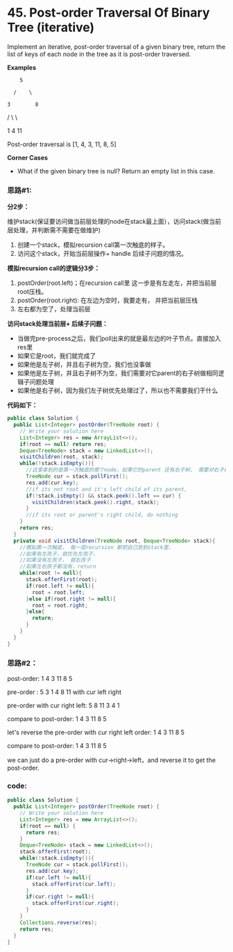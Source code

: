 # 45. Post-order Traversal Of Binary Tree \(iterative\)



Implement an iterative, post-order traversal of a given binary tree, return the list of keys of each node in the tree as it is post-order traversed.

**Examples**

        5

      /    \

    3        8

  /   \        \

1      4        11

Post-order traversal is \[1, 4, 3, 11, 8, 5\]

**Corner Cases**

* What if the given binary tree is null? Return an empty list in this case.

### 思路\#1:

**分2步：**

维护stack\(保证要访问做当前层处理的node在stack最上面），访问stack\(做当前层处理，并判断需不需要在做维护\) 

1. 创建一个stack，模拟recursion call第一次触底的样子。
2. 访问这个stack，开始当前层操作+ handle 后续子问题的情况。

**模拟recursion call的逻辑分3步：**

1. postOrder\(root.left\)；在recursion call里 这一步是有左走左，并把当前层root压栈。
2. postOrder\(root.right\): 在左边为空时，我要走有， 并把当前层压栈
3. 左右都为空了，处理当前层

**访问stack处理当前层+ 后续子问题：**

* 当做完pre-process之后，我们poll出来的就是最左边的叶子节点。直接加入res里
* 如果它是root，我们就完成了
* 如果他是左子树，并且右子树为空，我们也没事做
* 如果他是左子树，并且右子树不为空，我们需要对它parent的右子树做相同逻辑子问题处理
* 如果他是右子树，因为我们左子树优先处理过了，所以也不需要我们干什么

**代码如下：**

```java
public class Solution {
  public List<Integer> postOrder(TreeNode root) {
    // Write your solution here
    List<Integer> res = new ArrayList<>();
    if(root == null) return res;
    Deque<TreeNode> stack = new LinkedList<>();
    visitChildren(root, stack);
    while(!stack.isEmpty()){
      //这里拿到的是第一次触底的那个node，如果它的parent 还有右子树， 需要对右子树做子问题处理。
      TreeNode cur = stack.pollFirst();
      res.add(cur.key);
      //if its not root and it's left child of its parent, 
      if(!stack.isEmpty() && stack.peek().left == cur) {
        visitChildren(stack.peek().right, stack);
      }
      //if its root or parent's right child, do nothing
    }
    return res;
  }
  private void visitChildren(TreeNode root, Deque<TreeNode> stack){
    //模拟第一次触底， 每一层recursion 都把自己放到stack里，
    //如果有左孩子，就优先左孩子，
    //如果没有左孩子， 就右孩子
    //如果左右孩子都没有，return
    while(root != null){
      stack.offerFirst(root);
      if(root.left != null){
        root = root.left;
      }else if(root.right != null){
        root = root.right;
      }else{
        return;
      }
    }
  }
}
```



### 思路\#2：

post-order: 1 4 3 11 8 5

pre-order : 5 3 1 4 8 11 with cur left right

pre-order with cur right left: 5  8 11 3 4 1

compare to post-order:        1   4   3  11 8 5

let's reverse the pre-order with cur right left order:  1 4 3 11 8 5

compare to post-order:                                                 1 4 3 11 8 5

we can just do a pre-order with cur-&gt;right-&gt;left，and reverse it to get the post-order.

### code:

```java
public class Solution {
  public List<Integer> postOrder(TreeNode root) {
    // Write your solution here
    List<Integer> res = new ArrayList<>();
    if(root == null) {
      return res;
    }
    Deque<TreeNode> stack = new LinkedList<>();
    stack.offerFirst(root);
    while(!stack.isEmpty()){
      TreeNode cur = stack.pollFirst();
      res.add(cur.key);
      if(cur.left != null){
        stack.offerFirst(cur.left);
      }
      if(cur.right != null){
        stack.offerFirst(cur.right);
      }
    }
    Collections.reverse(res);
    return res;
  }
}
```




